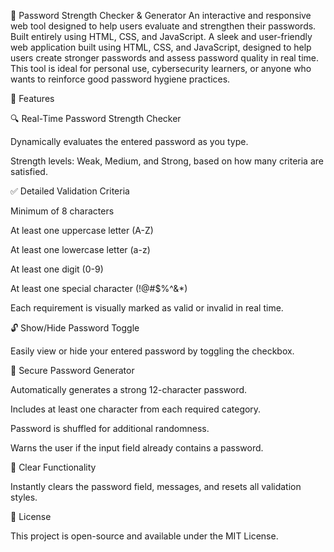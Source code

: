 🔐 Password Strength Checker & Generator
An interactive and responsive web tool designed to help users evaluate and strengthen their passwords. Built entirely using HTML, CSS, and JavaScript.
A sleek and user-friendly web application built using HTML, CSS, and JavaScript, designed to help users create stronger passwords and assess password quality in real time. This tool is ideal for personal use, cybersecurity learners, or anyone who wants to reinforce good password hygiene practices.

🚀 Features

🔍 Real-Time Password Strength Checker

Dynamically evaluates the entered password as you type.

Strength levels: Weak, Medium, and Strong, based on how many criteria are satisfied.

✅ Detailed Validation Criteria

Minimum of 8 characters

At least one uppercase letter (A-Z)

At least one lowercase letter (a-z)

At least one digit (0-9)

At least one special character (!@#$%^&*)

Each requirement is visually marked as valid or invalid in real time.

🔓 Show/Hide Password Toggle

Easily view or hide your entered password by toggling the checkbox.

🔐 Secure Password Generator

Automatically generates a strong 12-character password.

Includes at least one character from each required category.

Password is shuffled for additional randomness.

Warns the user if the input field already contains a password.


🧹 Clear Functionality

Instantly clears the password field, messages, and resets all validation styles.

📄 License

This project is open-source and available under the MIT License.

